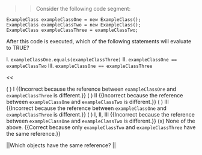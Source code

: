 >>Consider the following code segment:</p>
<pre><code class="java language-java">ExampleClass exampleClassOne = new ExampleClass();
ExampleClass exampleClassTwo = new ExampleClass();
ExampleClass exampleClassThree = exampleClassTwo;
</code></pre>
<p>After this code is executed, which of the following statements will evaluate to TRUE?</p>
<p>I.   <code>exampleClassOne.equals(exampleClassThree)</code>
II.  <code>exampleClassOne == exampleClassTwo</code>
III. <code>exampleClassOne == exampleClassThree</code></p>
<<

( ) I {{Incorrect because the reference between <code>exampleClassOne</code> and <code>exampleClassThree</code> is different.}}
( ) II {{Incorrect because the reference between <code>exampleClassOne</code> and <code>exampleClassTwo</code> is different.}}
( ) III {{Incorrect because the reference between <code>exampleClassOne</code> and <code>exampleClassThree</code> is different.}}
( ) I, II, III {{Incorrect because the reference between <code>exampleClassOne</code> and <code>exampleClassTwo</code> is different.}}
(x) None of the above. {{Correct because only <code>exampleClassTwo</code> and <code>exampleClassThree</code> have the same reference.}}

||Which objects have the same reference? ||
